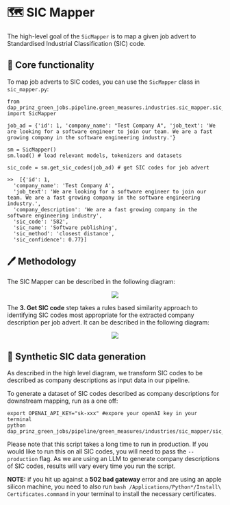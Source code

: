 # 🗺️ SIC Mapper

The high-level goal of the `SicMapper` is to map a given job advert to Standardised Industrial Classification (SIC) code.

## 🔨 Core functionality

To map job adverts to SIC codes, you can use the `SicMapper` class in `sic_mapper.py`:

```
from dap_prinz_green_jobs.pipeline.green_measures.industries.sic_mapper.sic_mapper import SicMapper

job_ad = {'id': 1, 'company_name': "Test Company A", 'job_text': 'We are looking for a software engineer to join our team. We are a fast growing company in the software engineering industry.'}

sm = SicMapper()
sm.load() # load relevant models, tokenizers and datasets

sic_code = sm.get_sic_codes(job_ad) # get SIC codes for job advert

>>  [{'id': 1,
  'company_name': 'Test Company A',
  'job_text': 'We are looking for a software engineer to join our team. We are a fast growing company in the software engineering industry.',
  'company_description': 'We are a fast growing company in the software engineering industry',
  'sic_code': '582',
  'sic_name': 'Software publishing',
  'sic_method': 'closest distance',
  'sic_confidence': 0.77}]
```

## 🖊️ Methodology

The SIC Mapper can be described in the following diagram:

<p align="center">
  <img src="https://github.com/nestauk/dap_prinz_green_jobs/assets/46863334/b7d318aa-396b-4d7c-a2e4-25ca6cff0f25" />
</p>

The **3. Get SIC code** step takes a rules based similarity approach to identifying SIC codes most appropriate for the extracted company description per job advert. It can be described in the following diagram:

<p align="center">
  <img src="https://github.com/nestauk/dap_prinz_green_jobs/assets/46863334/643a3dde-0cb9-4561-83f2-132141d91b22"/>
</p>

## 🤖 Synthetic SIC data generation

As described in the high level diagram, we transform SIC codes to be described as company descriptions as input data in our pipeline.

To generate a dataset of SIC codes described as company descriptions for downstream mapping, run as a one off:

```
export OPENAI_API_KEY="sk-xxx" #expore your openAI key in your terminal
python dap_prinz_green_jobs/pipeline/green_measures/industries/sic_mapper/sic_data_generation.py
```

Please note that this script takes a long time to run in production. If you would like to run this on all SIC codes, you will need to pass the `--production` flag. As we are using an LLM to generate company descriptions of SIC codes, results will vary every time you run the script.

**NOTE:** if you hit up against a **502 bad gateway** error and are using an apple silicon machine, you need to also run `bash /Applications/Python*/Install\ Certificates.command` in your terminal to install the necessary certificates.

